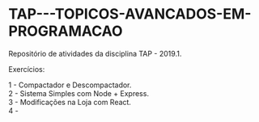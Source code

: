 # TAP---TOPICOS-AVANCADOS-EM-PROGRAMACAO
Repositório de atividades da disciplina TAP - 2019.1. 

Exercícios:

1 - Compactador e Descompactador. <br>
2 - Sistema Simples com Node + Express. <br>
3 - Modificações na Loja com React. <br>
4 - 
